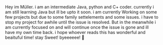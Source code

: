 Hey im Müller. i am an intermediate Java, python and C+ coder. currently i am still learning Java but ill be upto it soon. i am currently Working on some few projects but due to some family settelements and some issues. i have to stop my project for awhile until the issue is resolved. But in the meanwhile i am currently focused on and will continue once the issue is gone and ill have my own time back. i hope whoever reads this has wonderful and beaituful time! stay Sweet! byeeeeee! 🍁
